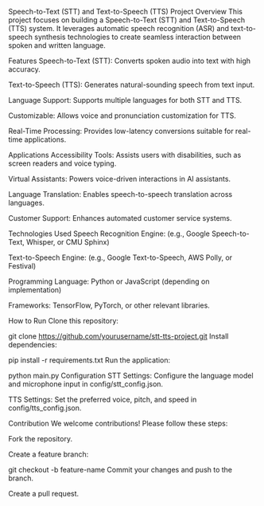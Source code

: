 Speech-to-Text (STT) and Text-to-Speech (TTS) Project
Overview
This project focuses on building a Speech-to-Text (STT) and Text-to-Speech (TTS) system. It leverages automatic speech recognition (ASR) and text-to-speech synthesis technologies to create seamless interaction between spoken and written language.

Features
Speech-to-Text (STT): Converts spoken audio into text with high accuracy.

Text-to-Speech (TTS): Generates natural-sounding speech from text input.

Language Support: Supports multiple languages for both STT and TTS.

Customizable: Allows voice and pronunciation customization for TTS.

Real-Time Processing: Provides low-latency conversions suitable for real-time applications.

Applications
Accessibility Tools: Assists users with disabilities, such as screen readers and voice typing.

Virtual Assistants: Powers voice-driven interactions in AI assistants.

Language Translation: Enables speech-to-speech translation across languages.

Customer Support: Enhances automated customer service systems.

Technologies Used
Speech Recognition Engine: (e.g., Google Speech-to-Text, Whisper, or CMU Sphinx)

Text-to-Speech Engine: (e.g., Google Text-to-Speech, AWS Polly, or Festival)

Programming Language: Python or JavaScript (depending on implementation)

Frameworks: TensorFlow, PyTorch, or other relevant libraries.

How to Run
Clone this repository:

git clone https://github.com/yourusername/stt-tts-project.git
Install dependencies:

pip install -r requirements.txt
Run the application:

python main.py
Configuration
STT Settings: Configure the language model and microphone input in config/stt_config.json.

TTS Settings: Set the preferred voice, pitch, and speed in config/tts_config.json.

Contribution
We welcome contributions! Please follow these steps:

Fork the repository.

Create a feature branch:

git checkout -b feature-name
Commit your changes and push to the branch.

Create a pull request.
